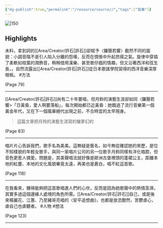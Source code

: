 ```yaml
---
{"dg-publish":true,"permalink":"/resource/source//","tags":["音樂"]}
---
```


![|150](https://books.google.com/books/content?id=2WDBEAAAQBAJ&printsec=frontcover&img=1&zoom=5&edge=curl&source=public)

## Highlights
未料，拿到詞的[[Area/Creator/許石\|許石]]卻賦予〈鑼聲若響〉截然不同的面貌：小調音階不是引人陷入分離的怨嘆，反而在惆悵中升起昂揚之氣。旋律中穿插了柔軟如枝葉的潤飾音，稍稍借用漢樂、甚至歌仔戲的情趣，但又沿著西洋和弦生長，。自然流露出[[Area/Creator/許石\|許石]]從日本歌謠學院習得的西洋音樂深厚根柢。  #方法 

 (Page 79)

---
[[Area/Creator/許石\|許石]]尚有二十年要唱，但月鈴的演藝生涯卻如同〈鑼聲若響>「日黃昏，愛人啊要落船」，每次開始都已近黃昏：她錯過了流行音樂第一個黃金年代，又在下一個風華絕代出現之前，不合時宜的太早現身。
> 這篇文章把月玲的演藝生涯寫的蠻夢幻的

 (Page 83)

---
唱片片心告訴我們，歌手名為美美。這無疑是藝名，如今無從確認她的來歷，是位不知樣貌的年輕女歌手，與同一家唱片公司的另一位歌手月鈴同樣有洋化唱腔，但音色更惹人憐愛。問題是，其美聲唱法就好像是歐洲古堡裡頭的蓬裙公主，距離本地的紅塵、本地的文化風貌畢竟太遠，再美也是蒼白，唱不紅這首歌。

 (Page 118)

---
在我看來，鍾瑛能夠把這首歌唱進人們的心坎，反而是因為她歌聲中的熱情澎湃，其實多過這個邊緣人處境的角色所需。[[Area/Creator/許石\|許石]]自己，或是後來楊麗花、江蕙、乃至豬哥亮唱的〈安平追想曲》，也都是放恣酣然，苦鬱虐心，虐自己也虐聽者。  #人物  #想法 

 (Page 123)

---
